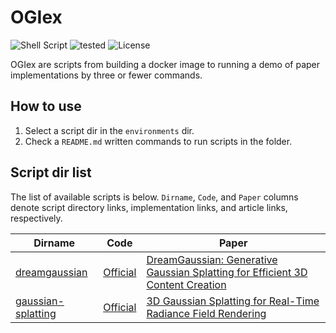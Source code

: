# OGIex
![Shell Script](https://img.shields.io/badge/Shell%20Script-2c2c2c?logo=gnu-bash&logoColor=white&style=flat-square)
![tested](https://img.shields.io/badge/Tested_on-Ubuntu-red?style=flat-square)
![License](https://img.shields.io/github/license/Obarads/OGIex?color=green&style=flat-square)

OGIex are scripts from building a docker image to running a demo of paper implementations by three or fewer commands.

## How to use
1. Select a script dir in the `environments` dir.
2. Check a `README.md` written commands to run scripts in the folder.

## Script dir list
The list of available scripts is below. `Dirname`, `Code`, and `Paper` columns denote script directory links, implementation links, and article links, respectively.

| Dirname | Code | Paper |
| --- | --- | --- |
| [dreamgaussian](./environments/dreamgaussian) | [Official](https://github.com/dreamgaussian/dreamgaussian) | [DreamGaussian: Generative Gaussian Splatting for Efficient 3D Content Creation](https://arxiv.org/abs/2309.16653) |
| [gaussian-splatting](./environments/gaussian-splatting) | [Official](https://github.com/graphdeco-inria/gaussian-splatting) | [3D Gaussian Splatting for Real-Time Radiance Field Rendering](https://arxiv.org/abs/2308.04079) |

